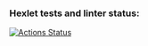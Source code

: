 ### Hexlet tests and linter status:
[![Actions Status](https://github.com/KonstantinNP/php-project-lvl2/workflows/hexlet-check/badge.svg)](https://github.com/KonstantinNP/php-project-lvl2/actions)